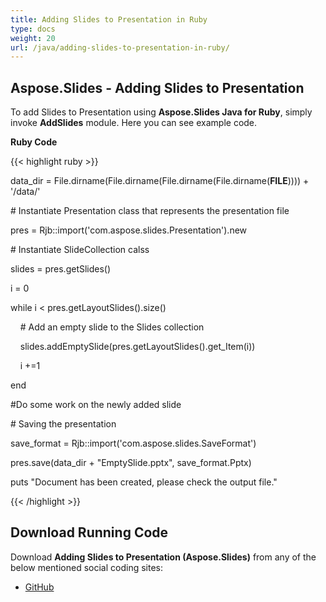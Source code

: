 ```yaml
---
title: Adding Slides to Presentation in Ruby
type: docs
weight: 20
url: /java/adding-slides-to-presentation-in-ruby/
---
```


## **Aspose.Slides - Adding Slides to Presentation**
To add Slides to Presentation using **Aspose.Slides Java for Ruby**, simply invoke **AddSlides** module. Here you can see example code.

**Ruby Code**

{{< highlight ruby >}}

 data_dir = File.dirname(File.dirname(File.dirname(File.dirname(__FILE__)))) + '/data/'



\# Instantiate Presentation class that represents the presentation file

pres = Rjb::import('com.aspose.slides.Presentation').new

\# Instantiate SlideCollection calss

slides = pres.getSlides()

i = 0

while i < pres.getLayoutSlides().size()     

    # Add an empty slide to the Slides collection

    slides.addEmptySlide(pres.getLayoutSlides().get_Item(i))

    i +=1

end

#Do some work on the newly added slide

\# Saving the presentation

save_format = Rjb::import('com.aspose.slides.SaveFormat')

pres.save(data_dir + "EmptySlide.pptx", save_format.Pptx)

puts "Document has been created, please check the output file."

{{< /highlight >}}
## **Download Running Code**
Download **Adding Slides to Presentation (Aspose.Slides)** from any of the below mentioned social coding sites:

- [GitHub](https://github.com/aspose-slides/Aspose.Slides-for-Java/tree/master/Plugins/Aspose_Slides_Java_for_Ruby/lib/asposeslidesjava/Slides/addslides.rb)
